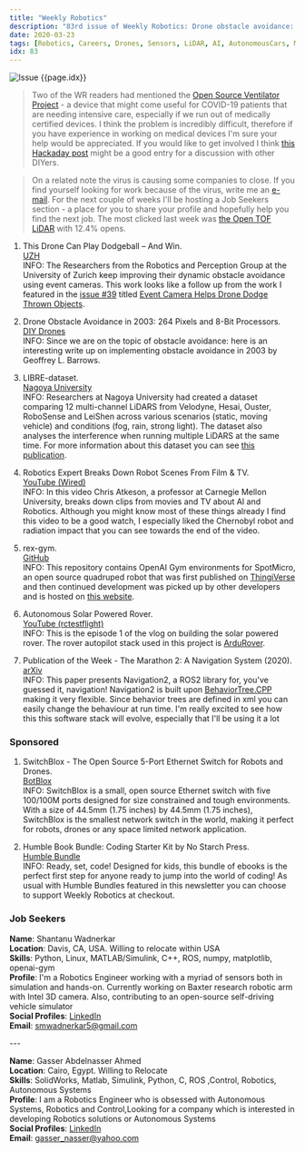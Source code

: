 ```yaml
---
title: "Weekly Robotics"
description: "83rd issue of Weekly Robotics: Drone obstacle avoidance: 2003 and now, LiDAR dataset comparing 12 models for ADAS, AI Gym with Spot Micro and much more!"
date: 2020-03-23
tags: [Robotics, Careers, Drones, Sensors, LiDAR, AI, AutonomousCars, MobileRobots]
idx: 83
---
```

![Issue {{page.idx}}](/img/headers/{{page.idx}}.jpg "Issue {{page.idx}}")

> Two of the WR readers had mentioned the [Open Source Ventilator Project](https://github.com/jcl5m1/ventilator) - a device that might come useful for COVID-19 patients that are needing intensive care, especially if we run out of medically certified devices. I think the problem is incredibly difficult, therefore if you have experience in working on medical devices I'm sure your help would be appreciated. If you would like to get involved I think [this Hackaday post](https://hackaday.com/2020/03/18/can-a-cpap-fan-become-a-ventilator/) might be a good entry for a discussion with other DIYers.

> On a related note the virus is causing some companies to close. If you find yourself looking for work because of the virus, write me an [e-mail](mailto:mat@msadowski.ch). For the next couple of weeks I'll be hosting a Job Seekers section - a place for you to share your profile and hopefully help you find the next job. The most clicked last week was [the Open TOF LiDAR](https://github.com/iliasam/OpenTOFLidar) with 12.4% opens.

1) This Drone Can Play Dodgeball – And Win.
<br>[UZH](https://www.media.uzh.ch/en/Press-Releases/2020/Moving_robot.html)<br>
INFO: The Researchers from the Robotics and Perception Group at the University of Zurich keep improving their dynamic obstacle avoidance using event cameras. This work looks like a follow up from the work I featured in the [issue #39](https://weeklyrobotics.com/weekly-robotics-39) titled [Event Camera Helps Drone Dodge Thrown Objects](https://spectrum.ieee.org/automaton/robotics/drones/event-camera-helps-drone-dodge-thrown-objects).

2) Drone Obstacle Avoidance in 2003: 264 Pixels and 8-Bit Processors.
<br>[DIY Drones](https://diydrones.com/profiles/blogs/drone-obstacle-avoidance-in-2003-264-pixels-and-8-bit-processors)<br>
INFO: Since we are on the topic of obstacle avoidance: here is an interesting write up on implementing obstacle avoidance in 2003 by Geoffrey L. Barrows.

3) LIBRE-dataset.
<br>[Nagoya University](https://sites.google.com/g.sp.m.is.nagoya-u.ac.jp/libre-dataset/)<br>
INFO: Researchers at Nagoya University had created a dataset comparing 12 multi-channel LiDARS from Velodyne, Hesai, Ouster, RoboSense and LeiShen across various scenarios (static, moving vehicle) and conditions (fog, rain, strong light). The dataset also analyses the interference when running multiple LiDARS at the same time. For more information about this dataset you can see [this publication](https://arxiv.org/abs/2003.06129).

4) Robotics Expert Breaks Down Robot Scenes From Film & TV.
<br>[YouTube (Wired)](https://youtu.be/aH480zit0Tg)<br>
INFO: In this video Chris Atkeson, a professor at Carnegie Mellon University, breaks down clips from movies and TV about AI and Robotics. Although you might know most of these things already I find this video to be a good watch, I especially liked the Chernobyl robot and radiation impact that you can see towards the end of the video.

5) rex-gym.
<br>[GitHub](https://github.com/nicrusso7/rex-gym)<br>
INFO: This repository contains OpenAI Gym environments for SpotMicro, an open source quadruped robot that was first published on [ThingiVerse](https://www.thingiverse.com/thing:3445283) and then continued development was picked up by other developers and is hosted on [this website](https://spotmicroai.readthedocs.io/en/latest/).

6) Autonomous Solar Powered Rover.
<br>[YouTube (rctestflight)](https://youtu.be/nv2FbwjIZRE)<br>
INFO: This is the episode 1 of the vlog on building the solar powered rover. The rover autopilot stack used in this project is [ArduRover](https://ardupilot.org/rover/index.html).

7) Publication of the Week - The Marathon 2: A Navigation System (2020).
<br>[arXiv](https://arxiv.org/abs/2003.00368)<br>
INFO: This paper presents Navigation2, a ROS2 library for, you've guessed it, navigation! Navigation2 is built upon [BehaviorTree.CPP](https://www.behaviortree.dev/) making it very flexible. Since behavior trees are defined in xml you can easily change the behaviour at run time. I'm really excited to see how this this software stack will evolve, especially that I'll be using it a lot

### Sponsored

1) SwitchBlox - The Open Source 5-Port Ethernet Switch for Robots and Drones.
<br>[BotBlox](http://bit.ly/switchblox-WR)<br>
INFO: SwitchBlox is a small, open source Ethernet switch with five 100/100M ports designed for size constrained and tough environments. With a size of 44.5mm (1.75 inches) by 44.5mm (1.75 inches), SwitchBlox is the smallest network switch in the world, making it perfect for robots, drones or any space limited network application.

2) Humble Book Bundle: Coding Starter Kit by No Starch Press.
<br>[Humble Bundle](https://www.humblebundle.com/books/coding-starter-kit-no-starch-press-books?partner=weeklyrobotics)<br>
INFO: Ready, set, code! Designed for kids, this bundle of ebooks is the perfect first step for anyone ready to jump into the world of coding! As usual with Humble Bundles featured in this newsletter you can choose to support Weekly Robotics at checkout.

### Job Seekers

**Name**: Shantanu Wadnerkar<br>
**Location**: Davis, CA, USA. Willing to relocate within USA<br>
**Skills**: Python, Linux, MATLAB/Simulink, C++, ROS, numpy, matplotlib, openai-gym<br>
**Profile**: I'm a Robotics Engineer working with a myriad of sensors both in simulation and hands-on. Currently working on Baxter research robotic arm with Intel 3D  camera. Also, contributing to an open-source self-driving vehicle simulator<br>
**Social Profiles**: [LinkedIn](https://www.linkedin.com/in/shantanu-wadnerkar/) <br>
**Email**: smwadnerkar5@gmail.com<br>

--- <br>

**Name**: Gasser Abdelnasser Ahmed<br>
**Location**: Cairo, Egypt. Willing to Relocate<br>
**Skills**: SolidWorks, Matlab, Simulink, Python, C, ROS ,Control, Robotics, Autonomous Systems<br>
**Profile**: I am a Robotics Engineer who is obsessed with Autonomous Systems, Robotics and Control,Looking for a company which is interested in developing Robotics solutions or Autonomous Systems<br>
**Social Profiles**: [LinkedIn](https://www.linkedin.com/in/gasserabdelnasser/) <br>
**Email**: gasser_nasser@yahoo.com<br>
